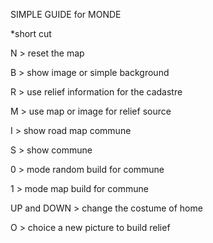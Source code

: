 

SIMPLE GUIDE for MONDE

*short cut


N > reset the map 

B > show image or simple background

R > use relief information for the cadastre

M > use map or image for relief source

I > show road map commune

S > show commune

0 > mode random build for commune

1 > mode map build for commune

UP and DOWN > change the costume of home

O > choice a new picture to build relief


